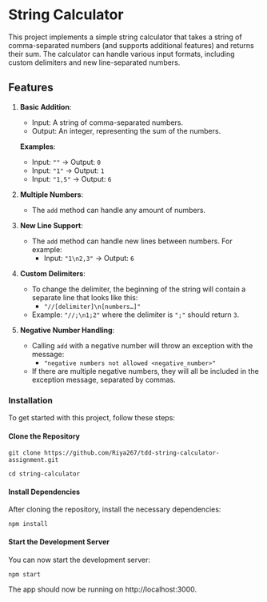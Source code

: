 # String Calculator

This project implements a simple string calculator that takes a string of comma-separated numbers (and supports additional features) and returns their sum. The calculator can handle various input formats, including custom delimiters and new line-separated numbers.

## Features

1. **Basic Addition**: 
   - Input: A string of comma-separated numbers.
   - Output: An integer, representing the sum of the numbers.

   **Examples**:
   - Input: `""` → Output: `0`
   - Input: `"1"` → Output: `1`
   - Input: `"1,5"` → Output: `6`

2. **Multiple Numbers**: 
   - The `add` method can handle any amount of numbers.

3. **New Line Support**: 
   - The `add` method can handle new lines between numbers. For example:
     - Input: `"1\n2,3"` → Output: `6`

4. **Custom Delimiters**: 
   - To change the delimiter, the beginning of the string will contain a separate line that looks like this: 
     - `"//[delimiter]\n[numbers…]"`
   - Example: `"//;\n1;2"` where the delimiter is `";"` should return `3`.

5. **Negative Number Handling**: 
   - Calling `add` with a negative number will throw an exception with the message: 
     - `"negative numbers not allowed <negative_number>"`
   - If there are multiple negative numbers, they will all be included in the exception message, separated by commas.

### Installation
To get started with this project, follow these steps:

#### Clone the Repository
````
git clone https://github.com/Riya267/tdd-string-calculator-assignment.git

cd string-calculator
````

#### Install Dependencies

After cloning the repository, install the necessary dependencies:

````
npm install
````

#### Start the Development Server

You can now start the development server:

````
npm start
````

The app should now be running on http://localhost:3000.